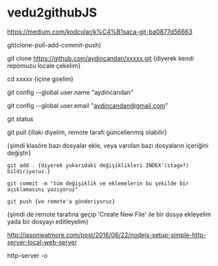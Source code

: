 # vedu2githubJS

https://medium.com/kodcular/k%C4%B1saca-git-ba0877d56663

git(clone-pull-add-commit-push)

git clone https://github.com/aydincandan/xxxxx.git {diyerek kendi repomuzu locale çekelim}

cd xxxxx {içine girelim}

git config --global user.name "aydincandan"

git config --global user.email "aydincandan@gmail.com"

<repeat point>

git status

git pull {illaki diyelim, remote tarafı güncellenmiş olabilir}

{şimdi klasöre bazı dosyalar ekle, veya varolan bazı dosyaların içeriğini değiştir}

	git add . {diyerek yukarıdaki değişiklikleri INDEX'(stage?) bildiriyoruz.}

	git commit -m "tüm değişiklik ve eklemelerin bu şekilde bir açıklamasını yazıyoruz"

	git push {ve remote'a gönderiyoruz}

{şimdi de remote tarafına geçip 'Create New File' ile bir dosya ekleyelim yada bir dosyayı editleyelim}

<goto repeat>



http://jasonwatmore.com/post/2016/06/22/nodejs-setup-simple-http-server-local-web-server

http-server -o
